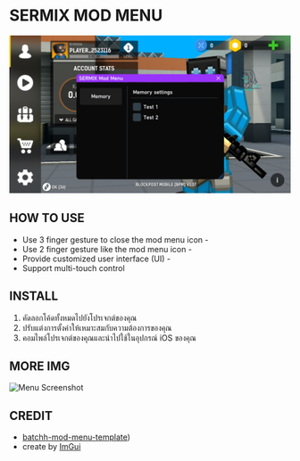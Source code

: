 # SERMIX MOD MENU

![Menu Screenshot](0C7147F4-5081-45BC-92DB-CD21689D303D.png)

## HOW TO USE
- Use 3 finger gesture to close the mod menu icon -
- Use 2 finger gesture like the mod menu icon -
- Provide customized user interface (UI) -
- Support multi-touch control

## INSTALL
1. คัดลอกโค้ดทั้งหมดไปยังโปรเจกต์ของคุณ
2. ปรับแต่งการตั้งค่าให้เหมาะสมกับความต้องการของคุณ
3. คอมไพล์โปรเจกต์ของคุณและนำไปใช้ในอุปกรณ์ iOS ของคุณ

## MORE IMG
![Menu Screenshot](path_to_your_image.png)

## CREDIT 
- [batchh-mod-menu-template](https://iosgods.com/topic/182814-theos-batchh-mod-menu-template-162-il2cpp-imgui/))
- create by [ImGui](https://github.com/ocornut/imgui)


